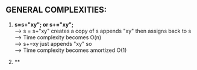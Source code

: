 **GENERAL COMPLEXITIES:**
--

1. **s=s+"xy"; or s+="xy";**\
--> s = s+"xy" creates a copy of s appends "xy" then assigns back to s\
--> Time complexity becomes O(n)\
--> s+=xy just appends "xy" so \
--> Time complexity becomes amortized O(1)

2. **
